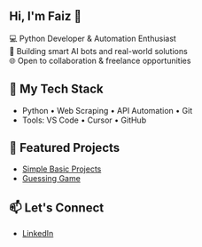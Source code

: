 ## Hi, I'm Faiz 👋

💻 Python Developer & Automation Enthusiast  
🚀 Building smart AI bots and real-world solutions  
🌐 Open to collaboration & freelance opportunities  

## 🚀 My Tech Stack
- Python • Web Scraping • API Automation • Git
- Tools: VS Code • Cursor • GitHub

## 📂 Featured Projects
- [Simple Basic Projects](https://github.com/faizdevhub/simple-basic-projects)
- [Guessing Game](https://github.com/faizdevhub/simple-basic-projects/tree/main/02_guessing_game)

## 📫 Let's Connect
- [LinkedIn](https://www.linkedin.com/in/faizdevhub)
